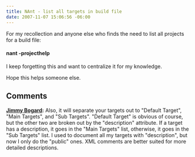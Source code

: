 ```yaml
---
title: NAnt - list all targets in build file
date: 2007-11-07 15:06:56 -06:00
---
```


For my recollection and anyone else who finds the need to list all projects for a build file:

#### nant -projecthelp

I keep forgetting this and want to centralize it for my knowledge.

Hope this helps someone else.

## Comments

**[Jimmy Bogard](#205 "2007-11-07 15:27:47"):** Also, it will separate your targets out to "Default Target", "Main Targets", and "Sub Targets". "Default Target" is obvious of course, but the other two are broken out by the "description" attribute. If a target has a description, it goes in the "Main Targets" list, otherwise, it goes in the "Sub Targets" list. I used to document all my targets with "description", but now I only do the "public" ones. XML comments are better suited for more detailed descriptions.
